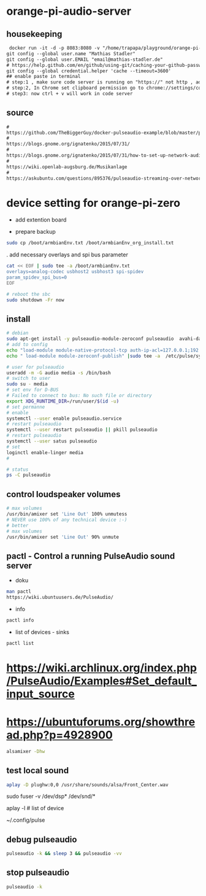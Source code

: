 # orange-pi-audio-server

## housekeeping

```txt
 docker run -it -d -p 8083:8080 -v "/home/trapapa/playground/orange-pi-audio-server:/home/coder/project" -u "$(id -u):$(id -g)" codercom/code-server:latest --cert
git config --global user.name "Mathias Stadler"
git config --global user.EMAIL "email@mathias-stadler.de"
# https://help.github.com/en/github/using-git/caching-your-github-password-in-git
git config --global credential.helper 'cache --timeout=3600'
## enable paste in terminal
# step:1 , make sure code server is running on "https://" not http , add --cert for auto generated self sign cert
# step:2, In Chrome set clipboard permission go to chrome://settings/content/clipboard and add your server url
# step3: now ctrl + v will work in code server

```

## source

```txt
#
https://github.com/TheBiggerGuy/docker-pulseaudio-example/blob/master/pulse-client.conf
#
https://blogs.gnome.org/ignatenko/2015/07/31/
#
https://blogs.gnome.org/ignatenko/2015/07/31/how-to-set-up-network-audio-server-based-on-pulseaudio-and-auto-discovered-via-avahi/
#
https://wiki.openlab-augsburg.de/Musikanlage
#
https://askubuntu.com/questions/895376/pulseaudio-streaming-over-network-not-working
```

# device setting for orange-pi-zero

- add extention board

- prepare backup


```bash
sudo cp /boot/armbianEnv.txt /boot/armbianEnv_org_install.txt
```

. add necessary overlays and spi bus parameter

```bash
cat << EOF | sudo tee -a /boot/armbianEnv.txt
overlays=analog-codec usbhost2 usbhost3 spi-spidev
param_spidev_spi_bus=0
EOF

# reboot the sbc
sudo shutdown -Fr now
```


## install

```bash
# debian
sudo apt-get install -y pulseaudio-module-zeroconf pulseaudio  avahi-daemon alsa-utils
# add to config
echo "load-module module-native-protocol-tcp auth-ip-acl=127.0.0.1;192.168.0.0/24 auth-anonymous=1" |sudo tee -a  /etc/pulse/system.pa
echo " load-module module-zeroconf-publish" |sudo tee -a  /etc/pulse/system.pa  

# user for pulseaudio
useradd -m -G audio media -s /bin/bash
# switch to user
sudo su - media
# set env for D-BUS
# Failed to connect to bus: No such file or directory
export XDG_RUNTIME_DIR=/run/user/$(id -u)
# set permanne
# enable
systemctl --user enable pulseaudio.service
# restart pulseaudio
systemctl --user restart pulseaudio || pkill pulseaudio
# restart pulseaudio
systemctl --user satus pulseaudio 
# set 
loginctl enable-linger media
# 

# status
ps -C pulseaudio

```

## control loudspeaker volumes

```bash
# max volumes
/usr/bin/amixer set 'Line Out' 100% unmutess
# NEVER use 100% of any technical device :-)
# better
# max volumes
/usr/bin/amixer set 'Line Out' 90% unmute
```

## pactl - Control a running PulseAudio sound server

- doku 

```bash
man pactl
https://wiki.ubuntuusers.de/PulseAudio/
```

- info

```bash
pactl info
```
- list of devices - sinks

```bash
pactl list
```

# https://wiki.archlinux.org/index.php/PulseAudio/Examples#Set_default_input_source
# https://ubuntuforums.org/showthread.php?p=4928900

```bash
alsamixer -Dhw
```

## test local sound

```bash
aplay -D plughw:0,0 /usr/share/sounds/alsa/Front_Center.wav
```



sudo fuser -v /dev/dsp* /dev/snd/*

aplay -l # list of device

~/.config/pulse

## debug pulseaudio

```bash
pulseaudio -k && sleep 3 && pulseaudio -vv
```

## stop pulseaudio

```bash
pulseaudio -k
```